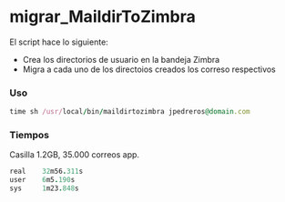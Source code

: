 # migrar_MaildirToZimbra

El script hace lo siguiente:

* Crea los directorios de usuario en la bandeja Zimbra
* Migra a cada uno de los directoios creados los correso respectivos

### Uso
```ruby
time sh /usr/local/bin/maildirtozimbra jpedreros@domain.com
``` 
### Tiempos
Casilla 1.2GB, 35.000 correos app.
```ruby
real    32m56.311s
user    6m5.190s
sys     1m23.848s
```

